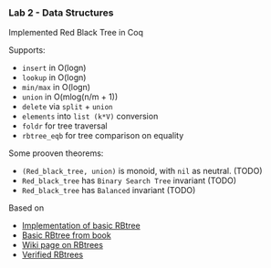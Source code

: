 ### Lab 2 - Data Structures

Implemented Red Black Tree in Coq

Supports:

- `insert` in O(logn)
- `lookup` in O(logn)
- `min/max` in O(logn)
- `union` in O(mlog(n/m + 1))
- `delete` via `split` + `union`
- `elements` into `list (k*V)` conversion
- `foldr` for tree traversal
- `rbtree_eqb` for tree comparison on equality

Some prooven theorems:

- `(Red_black_tree, union)` is monoid, with `nil` as neutral. (TODO)
- `Red_black_tree` has `Binary Search Tree` invariant (TODO)
- `Red_black_tree` has `Balanced` invariant (TODO)


Based on 
- [Implementation of basic RBtree](https://koerbitz.me/posts/Red-Black-Trees-In-Coq-Part-0.html)
- [Basic RBtree from book](https://softwarefoundations.cis.upenn.edu/vfa-current/Redblack.html)
- [Wiki page on RBtrees](https://en.wikipedia.org/wiki/Red%E2%80%93black_tree)
- [Verified RBtrees](https://www.cs.princeton.edu/~appel/papers/redblack.pdf)